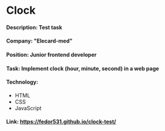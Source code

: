 # Clock
#### Description: Test task
#### Company: "Elecard-med"
#### Position: Junior frontend developer
#### Task: Implement clock (hour, minute, second) in a web page
#### Technology:
* HTML
* CSS
* JavaScript
#### Link: https://fedor531.github.io/clock-test/
